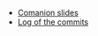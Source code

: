 * [Comanion slides](https://docs.google.com/presentation/d/1Ax_x8NJCWZsWRQv39YOOHmSXvvI2C3qxrClL5Q5HJ3g/edit?usp=sharing)
* [Log of the commits](https://github.com/andreavitaletti/solidity/commits)
